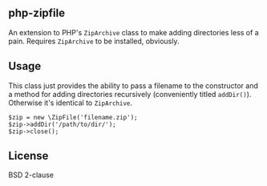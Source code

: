 ## php-zipfile

An extension to PHP's `ZipArchive` class to make adding directories less of a
pain. Requires `ZipArchive` to be installed, obviously.

## Usage

This class just provides the ability to pass a filename to the constructor and a
method for adding directories recursively (conveniently titled `addDir()`).
Otherwise it's identical to `ZipArchive`.

    $zip = new \ZipFile('filename.zip');
    $zip->addDir('/path/to/dir/');
    $zip->close();

## License

BSD 2-clause

